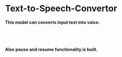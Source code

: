 # Text-to-Speech-Convertor
<h4> This model can converts input text into voice.</h4>
<br>
<h4< Using (HTML,CSS & JAVASCRIPT).</h4>
  <br>
<h4>Also pause and resume functionality is built.</h4> 
